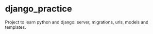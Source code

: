 # django_practice
Project to learn python and django: server, migrations, urls, models and templates.
